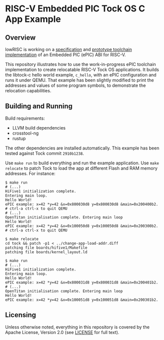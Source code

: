 # RISC-V Embedded PIC Tock OS C App Example

## Overview

lowRISC is working on a [specification](https://github.com/luismarques/epic-spec) and [prototype toolchain implementation](https://github.com/lowRISC/llvm-project/commits/epic) of an Embedded PIC (ePIC) ABI for RISC-V.

This repository illustrates how to use the work-in-progress ePIC toolchain implementation to create relocatable RISC-V Tock OS applications. It builds the libtock-c hello world example, `c_hello`, with an ePIC configuration and runs it under QEMU. That example has been slightly modified to print the addresses and values of some program symbols, to demonstrate the relocation capabilities.

## Building and Running

Build requirements:

- LLVM build dependencies
- crosstool-ng
- rustup

The other dependencies are installed automatically. This example has been tested against Tock commit `2910b1238`.

Use `make run` to build everything and run the example application. Use `make relocate` to patch Tock to load the app at different Flash and RAM memory addresses. For instance:

```
$ make run
# (...)
HiFive1 initialization complete.
Entering main loop.
Hello World!
ePIC example: x=42 *y=42 &x=0x800030d8 y=0x800030d8 &main=0x200400b2.
# ctrl-a ctrl-x to quit QEMU
# (...)
OpenTitan initialisation complete. Entering main loop
Hello World!
ePIC example: x=42 *y=42 &x=0x100050d8 y=0x100050d8 &main=0x200300b2.
# ctrl-a ctrl-x to quit QEMU

$ make relocate
cd tock && patch -p1 < ../change-app-load-addr.diff
patching file boards/hifive1/Makefile
patching file boards/kernel_layout.ld

$ make run
# (...)
HiFive1 initialization complete.
Entering main loop.
Hello World!
ePIC example: x=42 *y=42 &x=0x800031d8 y=0x800031d8 &main=0x200401b2.
# (...)
OpenTitan initialisation complete. Entering main loop
Hello World!
ePIC example: x=42 *y=42 &x=0x100051d8 y=0x100051d8 &main=0x200301b2.
```

## Licensing

Unless otherwise noted, everything in this repository is covered by the Apache License, Version 2.0 (see [LICENSE](LICENSE) for full text).
